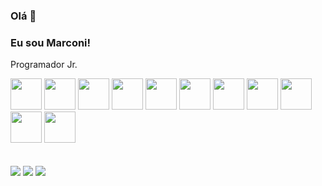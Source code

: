 ### Olá 👋
### Eu sou Marconi!
<p> Programador Jr.</p>
<div> 
<img src="https://cdn.jsdelivr.net/gh/devicons/devicon/icons/django/django-plain-wordmark.svg" height=50 width=50/>
<img src="https://cdn.jsdelivr.net/gh/devicons/devicon/icons/python/python-original-wordmark.svg" height=50 width=50/>
<img src="https://cdn.jsdelivr.net/gh/devicons/devicon/icons/bash/bash-plain.svg" height=50 width=50/>
<img src="https://cdn.jsdelivr.net/gh/devicons/devicon/icons/linux/linux-original.svg" height=50 width=50/>
<img src="https://cdn.jsdelivr.net/gh/devicons/devicon/icons/amazonwebservices/amazonwebservices-plain-wordmark.svg" height=50 width=50/>
<img src="https://cdn.jsdelivr.net/gh/devicons/devicon/icons/postgresql/postgresql-plain-wordmark.svg" height=50 width=50/>
<img src="https://cdn.jsdelivr.net/gh/devicons/devicon/icons/redis/redis-plain-wordmark.svg" height=50 width=50/>                
<img src="https://cdn.jsdelivr.net/gh/devicons/devicon/icons/javascript/javascript-original.svg" height=50 width=50/>
<img src="https://cdn.jsdelivr.net/gh/devicons/devicon/icons/html5/html5-plain-wordmark.svg" height=50 width=50/>
<img src="https://cdn.jsdelivr.net/gh/devicons/devicon/icons/css3/css3-plain-wordmark.svg" height=50 width=50/>
<img src="https://cdn.jsdelivr.net/gh/devicons/devicon/icons/react/react-original-wordmark.svg" height=50 width=50/>
</div>
<br><br>
<div> 
  <a href="https://www.youtube.com/@marconi-dev" target="_blank"><img src="https://img.shields.io/badge/YouTube-FF0000?style=for-the-badge&logo=youtube&logoColor=white" target="_blank"></a>
  <a href="https://www.instagram.com/marconi.mathcode/" target="_blank"><img src="https://img.shields.io/badge/-Instagram-%23E4405F?style=for-the-badge&logo=instagram&logoColor=white" target="_blank"></a>
  <a href="https://www.linkedin.com/in/marconi-developer" target="_blank"><img src="https://img.shields.io/badge/-LinkedIn-%230077B5?style=for-the-badge&logo=linkedin&logoColor=white" target="_blank"></a> 
 
</div>          
          
